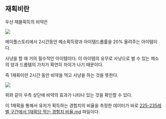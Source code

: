 ## 재획비란

우선 재물획득의 비약은

![](https://user-images.githubusercontent.com/62733730/85317727-d9abe900-b4f9-11ea-9f52-5f0836e58574.PNG)

메이플스토리에서 2시간동안 메소획득량과 아이템드롭률을 20% 올려주는 아이템이다.

사냥을 할 때 거의 필수적인 아이템이다. 이 아이템의 유무로 사냥으로 벌 수 있는 메소의 양과 드롭템의 가치가 확연히 차이가 나기 때문이다.

즉 1재획이란 2시간 동안 비약을 먹고 사냥을 하는 것을 뜻한다.

![](https://user-images.githubusercontent.com/62733730/85317746-e2042400-b4f9-11ea-9119-08b580bca8a0.PNG)

위와 같이 우측 상단에 비약의 효과가 나타나 있는 것을 확인할 수 있다.

이 1재획을 통해서 유저가 획득하는 경험치의 비율을 측정한 데이터가 바로 [225-235레벨 구간에서 1재획당 먹는 경험치 비율.md](https://github.com/ldotw5121/Genetic/blob/master/225-235%EB%A0%88%EB%B2%A8%20%EA%B5%AC%EA%B0%84%EC%97%90%EC%84%9C%201%EC%9E%AC%ED%9A%8D%EB%8B%B9%20%EB%A8%B9%EB%8A%94%20%EA%B2%BD%ED%97%98%EC%B9%98%20%EB%B9%84%EC%9C%A8.md) 파일이다.

